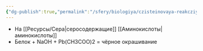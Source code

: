 ```yaml
---
{"dg-publish":true,"permalink":"/sfery/biologiya/czisteinovaya-reakcziya/","tags":["Общаябиология"]}
---
```


- На [[Ресурсы/Сера\|серосодержащие]] [[Аминокислоты\|аминокислоты]]
- Белок + NaOH + Pb(CH3COO)2 = чёрное окрашивание
